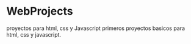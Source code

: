 # WebProjects
proyectos para html, css y Javascript
primeros proyectos basicos para html, css y javascript.
